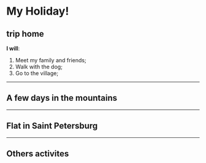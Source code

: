 # My Holiday!

## trip home
**I will**: 
1. Meet my family and friends;
2. Walk with the dog;
3. Go to the village;
---
## A few days in the mountains

---
## Flat in Saint Petersburg

---
## Others activites